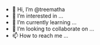 - 👋 Hi, I’m @treematha
- 👀 I’m interested in ...
- 🌱 I’m currently learning ...
- 💞️ I’m looking to collaborate on ...
- 📫 How to reach me ...

<!---
treematha/treematha is a ✨ special ✨ repository because its `README.md` (this file) appears on your GitHub profile.
You can click the Preview link to take a look at your changes.
--->
